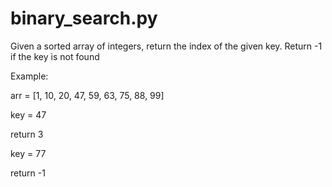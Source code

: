 # binary_search.py


Given a sorted array of integers, return the index of the given key. Return -1 if the key is not found
 
Example: 

arr = [1, 10, 20, 47, 59, 63, 75, 88, 99]

key = 47

return 3
 
key = 77

return -1

